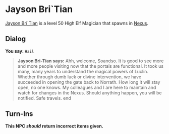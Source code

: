 # Jayson Bri\`Tian



[Jayson Bri\`Tian](/npc/152015) is a level 50 High Elf Magician that spawns in [Nexus](/zone/152).



## Dialog

**You say:** `Hail`



>**Jayson Bri-Tian says:** Ahh, welcome, Soandso. It is good to see more and more people visiting now that the portals are functional. It took us many, many years to understand the magical powers of Luclin. Whether through dumb luck or divine intervention, we have succeeded in opening the gate back to Norrath.  How long it will stay open, no one knows. My colleagues and I are here to maintain and watch for changes in the Nexus. Should anything happen, you will be notified. Safe travels.
end



## Turn-Ins



**This NPC *should* return incorrect items given.**






